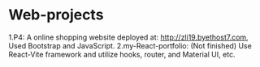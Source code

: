 # Web-projects
1.P4: A online shopping website deployed at: http://zli19.byethost7.com, Used Bootstrap and JavaScript. 
2.my-React-portfolio: (Not finished) Use React-Vite framework and utilize hooks, router, and Material UI, etc.

